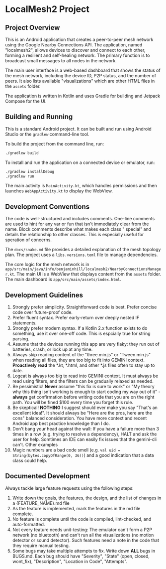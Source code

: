 # LocalMesh2 Project

## Project Overview

This is an Android application that creates a peer-to-peer mesh network using the Google Nearby
Connections API. The application, named "localmesh2", allows devices to discover and connect to each
other, forming a resilient and self-healing network. The primary function is to broadcast small
messages to all nodes in the network.

The main user interface is a web-based dashboard that shows the status of the mesh network,
including the device ID, P2P status, and the number of peers. It also lists available
"visualizations" which are other HTML files in the `assets` folder.

The application is written in Kotlin and uses Gradle for building and Jetpack Compose for the UI.

## Building and Running

This is a standard Android project. It can be built and run using Android Studio or the `gradlew`
command-line tool.

To build the project from the command line, run:

```bash
./gradlew build
```

To install and run the application on a connected device or emulator, run:

```bash
./gradlew installDebug
./gradlew run
```

The main activity is `MainActivity.kt`, which handles permissions and then launches
`WebAppActivity.kt` to display the WebView.

## Development Conventions

The code is well-structured and includes comments. One-line comments are used to hint for any var or
fun that isn't immediately clear from the name. Block comments describe what makes each class "
special" and details the relationship to other classes. This is especially useful for speration of
concerns.

The `docs/snake.md` file provides a detailed explanation of the mesh topology plan. The project uses
a `libs.versions.toml` file to manage
dependencies.

The core logic for the mesh network is in
`app/src/main/java/info/benjaminhill/localmesh2/NearbyConnectionsManager.kt`. The main UI is a
WebView that displays content from the `assets` folder. The main dashboard is
`app/src/main/assets/index.html`.

## Development Guidelines

1. Strongly prefer simplicity. Straightforward code is best. Prefer concise code over future-proof
   code.
2. Prefer fluent syntax. Prefer early-return over deeply nested IF statements.
3. Strongly prefer modern syntax. If a Kotlin 2.x function exists to do something, use it over
   one-off code. This is espcially true for string parsing.
4. Assume that the devices running this app are very flaky: they run out of batteries, crash, or
   lock up at any time.
5. Always skip reading content of the "three.min.js" or "Tween.min.js"  when reading all files, they
   are too big to fit into GEMINI context. **Proactively read** the *.kt, *.html, and other *.js
   files often to stay up to date.
6. Logcat is always too big to read into GEMINI context. It must always be read using filters, and
   the filters can be gradually relaxed as needed.
7. Be pessimistic! **Never** assume "this fix is sure to work" or "My theory why this thing isn't
   working is enough to start coding my way out of it" - **always** get confirmation before writing
   code that you are on the right path. You will be fined $100 every time you forget this rule.
8. Be skeptical! **NOTHING** I suggest should ever make you say "That's an excellent idea!". It
   should always be "Here are the pros, here are the cons" balanced consideration. You have more
   context and
   recent Android app best practice knowledge than I do.
9. Don't bang your head against the wall: If you have a failure more than 3 times in a row (e.g.
   trying to resolve a dependency), HALT and ask the user for help. Somtimes an IDE can easily fix
   issues that the gemini-cli can't. Other examples
10. Magic numbers are a bad code smell (e.g. `val uid = String(bytes.copyOfRange(0, 36))`) and a good indication that a data class could help.

## Documented Development

Always tackle large feature requests using the following steps:

1. Write down the goals, the features, the design, and the list of changes in a
   {FEATURE_NAME}.md file
2. As the feature is implemented, mark the features in the md file complete.
3. No feature is complete until the code is compiled, lint-checked, and auto-formatted.
4. Not every feature needs unit-testing: The emulator can't form a P2P network (no bluetooth)
   and can't run all the visualizations (no motion detector or sound detector). Such features need a
   note in the code that they require manual testing.
5. Some bugs may take multiple attempts to fix. Write down **ALL** bugs in BUGS.md. Each bug should
   have "Severity", "State" (open, closed, wont_fix), "Description", "Location in Code", "Attempts".